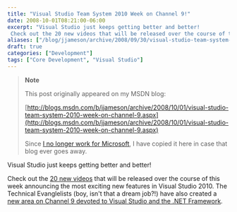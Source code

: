 ```yaml
---
title: "Visual Studio Team System 2010 Week on Channel 9!"
date: 2008-10-01T08:21:00-06:00
excerpt: "Visual Studio just keeps getting better and better! 
 Check out the 20 new videos that will be released over the course of this week announcing the most exciting new features in Visual Studio 2010. The Technical Evanglelists (boy, isn't that a dream..."
aliases: ["/blog/jjameson/archive/2008/09/30/visual-studio-team-system-2010-week-on-channel-9.aspx", "/blog/jjameson/archive/2008/10/01/visual-studio-team-system-2010-week-on-channel-9.aspx"]
draft: true
categories: ["Development"]
tags: ["Core Development", "Visual Studio"]
---
```


> **Note**
>
> This post originally appeared on my MSDN blog:
>
> [http://blogs.msdn.com/b/jjameson/archive/2008/10/01/visual-studio-team-system-2010-week-on-channel-9.aspx](http://blogs.msdn.com/b/jjameson/archive/2008/10/01/visual-studio-team-system-2010-week-on-channel-9.aspx)
>
> Since [I no longer work for Microsoft](/blog/jjameson/2011/09/02/last-day-with-microsoft), I have copied it here in case that blog ever goes away.

Visual Studio just keeps getting better and better!

Check out the [20 new videos](http://channel9.msdn.com/posts/VisualStudio/Visual-Studio-Team-System-2010-Week-on-Channel-9/) that will be released over the course of this week announcing the most exciting new features in Visual Studio 2010. The Technical Evanglelists (boy, isn't that a dream job?!) have also created a [new area on Channel 9 devoted to Visual Studio and the .NET Framework](http://channel9.msdn.com/VisualStudio/).

